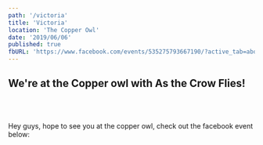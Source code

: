 ```yaml
---
path: '/victoria'
title: 'Victoria'
location: 'The Copper Owl'
date: '2019/06/06'
published: true
fbURL: 'https://www.facebook.com/events/535275793667190/?active_tab=about'
---
```


## We're at the Copper owl with As the Crow Flies!

<br/><br/>

Hey guys, hope to see you at the copper owl, check out the facebook event below: 